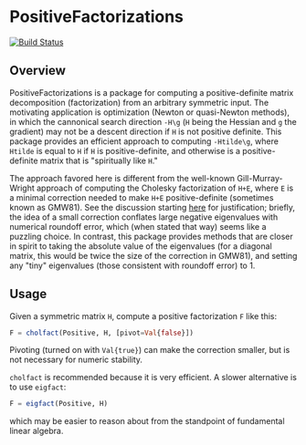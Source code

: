 # PositiveFactorizations

[![Build Status](https://travis-ci.org/timholy/PositiveFactorizations.jl.svg?branch=master)](https://travis-ci.org/timholy/PositiveFactorizations.jl)

## Overview

PositiveFactorizations is a package for computing a positive-definite
matrix decomposition (factorization) from an arbitrary symmetric
input.  The motivating application is optimization (Newton or
quasi-Newton methods), in which the cannonical search direction `-H\g`
(`H` being the Hessian and `g` the gradient) may not be a descent
direction if `H` is not positive definite.  This package provides an
efficient approach to computing `-Htilde\g`, where `Htilde` is equal
to `H` if `H` is positive-definite, and otherwise is a
positive-definite matrix that is "spiritually like `H`."

The approach favored here is different from the well-known
Gill-Murray-Wright approach of computing the Cholesky factorization of
`H+E`, where `E` is a minimal correction needed to make `H+E`
positive-definite (sometimes known as GMW81).  See the discussion
starting
[here](https://github.com/JuliaOpt/Optim.jl/issues/153#issuecomment-161268535)
for justification; briefly, the idea of a small correction conflates
large negative eigenvalues with numerical roundoff error, which (when
stated that way) seems like a puzzling choice.  In contrast, this
package provides methods that are closer in spirit to taking the
absolute value of the eigenvalues (for a diagonal matrix, this would
be twice the size of the correction in GMW81), and setting any "tiny"
eigenvalues (those consistent with roundoff error) to 1.

## Usage

Given a symmetric matrix `H`, compute a positive factorization `F` like this:

```jl
F = cholfact(Positive, H, [pivot=Val{false}])
```

Pivoting (turned on with `Val{true}`) can make the correction smaller,
but is not necessary for numeric stability.

`cholfact` is recommended because it is very efficient.  A slower alternative is to use `eigfact`:

```jl
F = eigfact(Positive, H)
```

which may be easier to reason about from the standpoint of fundamental linear algebra.
